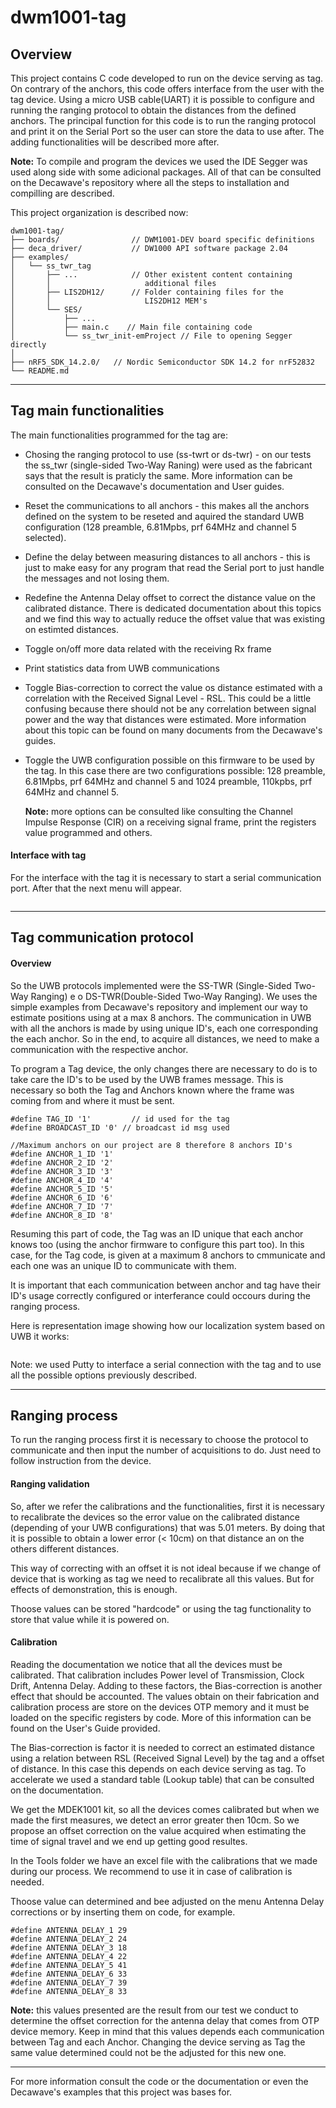 # dwm1001-tag

## Overview

This project contains C code developed to run on the device serving as tag. On contrary of the anchors, this code offers interface from the user with the tag device. Using a micro USB cable(UART) it is possible to configure and running the ranging protocol to obtain the distances from the defined anchors. The principal function for this code is to run the ranging protocol and print it on the Serial Port so the user can store the data to use after. The adding functionalities will be described more after.

**Note:** To compile and program the devices we used the IDE Segger was used along side with some adicional packages. All of that can be consulted on the Decawave's repository where all the steps to installation and compilling are described.

This project organization is described now:

```
dwm1001-tag/
├── boards/                // DWM1001-DEV board specific definitions
├── deca_driver/           // DW1000 API software package 2.04 
├── examples/              
│   └── ss_twr_tag    
│       ├── ...            // Other existent content containing 
│       │                     additional files
│       ├── LIS2DH12/      // Folder containing files for the 
│       │                     LIS2DH12 MEM's
│       └── SES/       
│           ├── ...   
│           ├── main.c    // Main file containing code
│           └── ss_twr_init-emProject // File to opening Segger directly
│
├── nRF5_SDK_14.2.0/   // Nordic Semiconductor SDK 14.2 for nrF52832
└── README.md
```

***

## Tag main functionalities

The main functionalities programmed for the tag are:

- Chosing the ranging protocol to use (ss-twrt or ds-twr) - on our tests the ss_twr (single-sided Two-Way Raning) were used as the fabricant says that the result is praticly the same. More information can be consulted on the Decawave's documentation and User guides.

- Reset the communications to all anchors - this makes all the anchors defined on the system to be reseted and aquired the standard UWB configuration (128 preamble, 6.81Mpbs, prf 64MHz and channel 5 selected).

- Define the delay between measuring distances to all anchors - this is just to make easy for any program that read the Serial port to just handle the messages and not losing them.

- Redefine the Antenna Delay offset to correct the distance value on the calibrated distance. There is dedicated documentation about this topics and we find this way to actually reduce the offset value that was existing on estimted distances.

- Toggle on/off more data related with the receiving Rx frame

- Print statistics data from UWB communications

- Toggle Bias-correction to correct the value os distance estimated with a correlation with the Received Signal Level - RSL. This could be a little confusing because there should not be any correlation between signal power and the way that distances were estimated. More information about this topic can be found on many documents from the Decawave's guides.

- Toggle the UWB configuration possible on this firmware to be used by the tag. In this case there are two configurations possible: 128 preamble, 6.81Mpbs, prf 64MHz and channel 5 and 1024 preamble, 110kpbs, prf 64MHz and channel 5.
  
  **Note:** more options can be consulted like consulting the Channel Impulse Response (CIR) on a receiving signal frame, print the registers value programmed and others.

#### Interface with tag

For the interface with the tag it is necessary to start a serial communication port. After that the next menu will appear. 

<img title="" src="https://github.com/ipleiria-robotics/indoor_positioning_uwb/blob/main/img/menu_tag.jpg" alt="">

***

## Tag communication protocol

#### Overview

So the UWB protocols implemented were the SS-TWR (Single-Sided Two-Way Ranging) e o DS-TWR(Double-Sided Two-Way Ranging). We uses the simple examples from Decawave's repository and implement  our way to estimate positions using at a max 8 anchors. The communication in UWB with all the anchors is made by using unique ID's, each one corresponding the each anchor. So in the end, to acquire all distances, we need to make a communication with the respective anchor.

To program a Tag device, the only changes there are necessary to do is to take care the ID's to be used by the UWB frames message. This is necessary so both the Tag and Anchors known where the frame was coming from and where it must be sent.

```
#define TAG_ID '1'         // id used for the tag 
#define BROADCAST_ID '0' // broadcast id msg used

//Maximum anchors on our project are 8 therefore 8 anchors ID's
#define ANCHOR_1_ID '1'
#define ANCHOR_2_ID '2'
#define ANCHOR_3_ID '3'
#define ANCHOR_4_ID '4'
#define ANCHOR_5_ID '5'
#define ANCHOR_6_ID '6'
#define ANCHOR_7_ID '7'
#define ANCHOR_8_ID '8'
```

Resuming this part of code, the Tag was an ID unique that each anchor knows too (using the anchor firmware to configure this part too). In this case, for the Tag code, is given at a maximum 8 anchors to cmmunicate and each one was an unique ID to communicate with them.

It is important that each communication between anchor and tag have their ID's usage correctly configured or interferance could occours during the ranging process.

Here is representation image showing how our localization system based on UWB it works:

<img title="" src="https://github.com/ipleiria-robotics/indoor_positioning_uwb/blob/main/img/sli_esquema.jpg" alt="">

Note: we used Putty to interface a serial connection with the tag and to use all the possible options previously described.

***

## Ranging process

To run the ranging process first it is necessary to choose the protocol to communicate and then input the number of acquisitions to do. Just need to follow instruction from the device.

#### Ranging validation

So, after we refer the calibrations and the functionalities, first it is necessary to recalibrate the devices so the error value on the calibrated distance (depending of your UWB configurations) that was 5.01 meters. By doing that it is possible to obtain a lower error (< 10cm) on that distance an on the others different distances. 

This way of correcting with an offset it is not ideal because if we change of device that is working as tag we need to recalibrate all this values. But for effects of demonstration, this is enough.

Thoose values can be stored "hardcode" or using the tag functionality to store that value while it is powered on.

#### Calibration

Reading the documentation we notice that all the devices must be calibrated. That calibration includes Power level of Transmission, Clock Drift, Antenna Delay. Adding to these factors, the Bias-correction is another effect that should be accounted. The values obtain on their fabrication and calibration process are store on the devices OTP memory and it must be loaded on the specific registers by code. More of this information can be found on the User's Guide provided.

The Bias-correction is factor it is needed to correct an estimated distance using a relation between RSL (Received Signal Level) by the tag and a offset of distance. In this case this depends on each device serving as tag. To accelerate we used a standard table (Lookup table) that can be consulted on the documentation.

We get the MDEK1001 kit, so all the devices comes calibrated but when we made the first measures, we detect an error greater then 10cm. So we propose an offset correction on the value acquired when estimating the time of signal travel and we end up getting good resultes.

In the Tools folder we have an excel file with the calibrations that we made during our process. We recommend to use it in case of calibration is needed.

Thoose value can determined and bee adjusted on the menu Antenna Delay corrections or by inserting them on code, for example.

```
#define ANTENNA_DELAY_1 29
#define ANTENNA_DELAY_2 24
#define ANTENNA_DELAY_3 18
#define ANTENNA_DELAY_4 22
#define ANTENNA_DELAY_5 41
#define ANTENNA_DELAY_6 33
#define ANTENNA_DELAY_7 39
#define ANTENNA_DELAY_8 33
```

**Note:** this values presented are the result from our test we conduct to determine the offset correction for the antenna delay that comes from OTP device memory. Keep in mind that this values depends each communication between Tag and each Anchor. Changing the device serving as Tag the same value determined could not be the adjusted for this new one.

***

For more information consult the code or the documentation or even the Decawave's examples that this project was bases for.

### 
